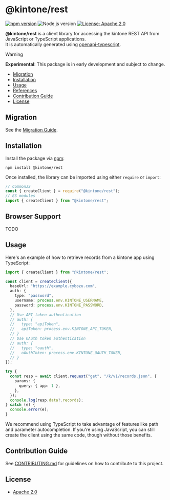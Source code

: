 # @kintone/rest

[![npm version](https://badge.fury.io/js/@kintone%2Frest.svg)](https://badge.fury.io/js/@kintone%2Frest)
![Node.js version](https://img.shields.io/badge/dynamic/json.svg?url=https://raw.githubusercontent.com/kintone/js-sdk/main/packages/rest/package.json&label=node&query=$.engines.node&colorB=blue)
[![License: Apache 2.0](https://img.shields.io/badge/License-Apache_2.0-yellow.svg)](LICENSE)

**@kintone/rest** is a client library for accessing the kintone REST API from JavaScript or TypeScript applications.  
It is automatically generated using [openapi-typescript](https://github.com/openapi-ts/openapi-typescript).

> [!WARNING]
> **Experimental**: This package is in early development and subject to change.

- [Migration](#migration)
- [Installation](#installation)
- [Usage](#usage)
- [References](#references)
- [Contribution Guide](#contribution-guide)
- [License](#license)

## Migration

See the [Migration Guide](docs/migration-from-rest-api-client.md).

## Installation

Install the package via [npm](https://www.npmjs.com/package/@kintone/rest):

```shell
npm install @kintone/rest
```

Once installed, the library can be imported using either `require` or `import`:

```javascript
// CommonJS
const { createClient } = require("@kintone/rest");
// ES modules
import { createClient } from "@kintone/rest";
```

## Browser Support

TODO

## Usage

Here's an example of how to retrieve records from a kintone app using TypeScript:

```ts
import { createClient } from "@kintone/rest";

const client = createClient({
  baseUrl: "https://example.cybozu.com",
  auth: {
    type: "password",
    username: process.env.KINTONE_USERNAME,
    password: process.env.KINTONE_PASSWORD,
  },
  // Use API token authentication
  // auth: {
  //   type: "apiToken",
  //   apiToken: process.env.KINTONE_API_TOKEN,
  // }
  // Use OAuth token authentication
  // auth: {
  //   type: "oauth",
  //   oAuthToken: process.env.KINTONE_OAUTH_TOKEN,
  // }
});

try {
  const resp = await client.request("get", "/k/v1/records.json", {
    params: {
      query: { app: 1 },
    },
  });
  console.log(resp.data?.records);
} catch (e) {
  console.error(e);
}
```

We recommend using TypeScript to take advantage of features like path and parameter autocompletion.
If you're using JavaScript, you can still create the client using the same code, though without those benefits.

## Contribution Guide

See [CONTRIBUTING.md](https://github.com/kintone/js-sdk/tree/main/CONTRIBUTING.md) for guidelines on how to contribute to this project.

## License

- [Apache 2.0](LICENSE)
